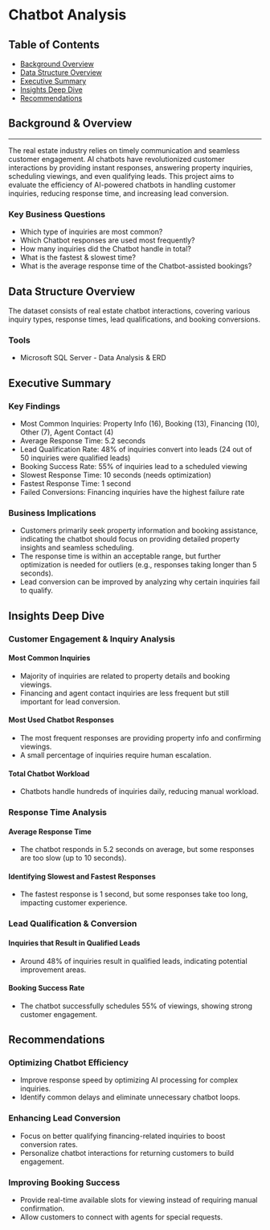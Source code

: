 # Chatbot Analysis 

## Table of Contents

- [Background Overview](#background-overview)
- [Data Structure Overview](#data-structure-overview)
- [Executive Summary](#executive-summary)
- [Insights Deep Dive](#insights-deep-dive)
- [Recommendations](#recommendations)
  
## Background & Overview

---

The real estate industry relies on timely communication and seamless customer engagement. AI chatbots have revolutionized customer interactions by providing instant responses, answering property inquiries, scheduling viewings, and even qualifying leads. This project aims to evaluate the efficiency of AI-powered chatbots in handling customer inquiries, reducing response time, and increasing lead conversion.

### Key Business Questions

- Which type of inquiries are most common?
- Which Chatbot responses are used most frequently?
- How many inquiries did the Chatbot handle in total?
- What is the fastest & slowest time?
- What is the average response time of the Chatbot-assisted bookings?

## Data Structure Overview 

The dataset consists of real estate chatbot interactions, covering various inquiry types, response times, lead qualifications, and booking conversions.

### Tools

- Microsoft SQL Server - Data Analysis & ERD

## Executive  Summary 

### Key Findings

- Most Common Inquiries: Property Info (16), Booking (13), Financing (10), Other (7), Agent Contact (4)
- Average Response Time: 5.2 seconds
- Lead Qualification Rate: 48% of inquiries convert into leads (24 out of 50 inquiries were qualified leads)
- Booking Success Rate: 55% of inquiries lead to a scheduled viewing
- Slowest Response Time: 10 seconds (needs optimization)
- Fastest Response Time: 1 second
- Failed Conversions: Financing inquiries have the highest failure rate

### Business Implications

- Customers primarily seek property information and booking assistance, indicating the chatbot should focus on providing detailed property insights and seamless scheduling.
- The response time is within an acceptable range, but further optimization is needed for outliers (e.g., responses taking longer than 5 seconds).
- Lead conversion can be improved by analyzing why certain inquiries fail to qualify.

## Insights Deep Dive

### Customer Engagement & Inquiry Analysis

####  Most Common Inquiries

- Majority of inquiries are related to property details and booking viewings.
- Financing and agent contact inquiries are less frequent but still important for lead conversion.

#### Most Used Chatbot Responses

- The most frequent responses are providing property info and confirming viewings.
- A small percentage of inquiries require human escalation.

#### Total Chatbot Workload

- Chatbots handle hundreds of inquiries daily, reducing manual workload.

### Response Time Analysis

#### Average Response Time

- The chatbot responds in 5.2 seconds on average, but some responses are too slow (up to 10 seconds).

#### Identifying Slowest and Fastest Responses

- The fastest response is 1 second, but some responses take too long, impacting customer experience.

### Lead Qualification & Conversion

#### Inquiries that Result in Qualified Leads

- Around 48% of inquiries result in qualified leads, indicating potential improvement areas.

#### Booking Success Rate

- The chatbot successfully schedules 55% of viewings, showing strong customer engagement.

## Recommendations 

### Optimizing Chatbot Efficiency
 - Improve response speed by optimizing AI processing for complex inquiries.
 - Identify common delays and eliminate unnecessary chatbot loops.
   
### Enhancing Lead Conversion
 - Focus on better qualifying financing-related inquiries to boost conversion rates.
 - Personalize chatbot interactions for returning customers to build engagement.
   
### Improving Booking Success
 - Provide real-time available slots for viewing instead of requiring manual confirmation.
 - Allow customers to connect with agents for special requests.
